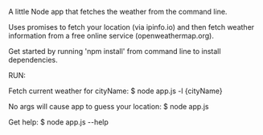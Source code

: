 A little Node app that fetches the weather from the command line.

Uses promises to fetch your location (via ipinfo.io) and then fetch weather information from a free online service (openweathermap.org).

Get started by running 'npm install' from command line to install dependencies.

RUN:

Fetch current weather for cityName: 
  $ node app.js -l {cityName} 

No args will cause app to guess your location: 
  $ node app.js 

Get help: 
  $ node app.js --help 
